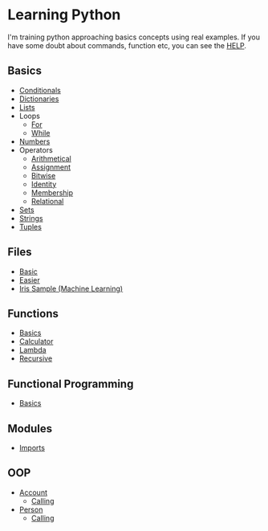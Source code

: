# Learning Python

I'm training python approaching basics concepts using real examples. If you have some doubt about commands, function etc, you can see the [HELP](help.py).

## Basics
* [Conditionals](basics/conditionals/main.py)
* [Dictionaries](basics/dictionaries/main.py)
* [Lists](basics/lists/main.py)
* Loops
    * [For](basics/loops/for.py)
    * [While](basics/loops/while.py)
* [Numbers](basics/numbers/main.py)
* Operators
    * [Arithmetical](basics/operators/arithmetical.py)
    * [Assignment](basics/operators/assignment.py)
    * [Bitwise](basics/operators/bitwise.py)
    * [Identity](basics/operators/identity.py)
    * [Membership](basics/operators/membership.py)
    * [Relational](basics/operators/relational.py)
* [Sets](basics/sets/main.py)
* [Strings](basics/strings/main.py)
* [Tuples](basics/tuples/main.py)

## Files
* [Basic](files/basic.py)
* [Easier](files/easier.py)
* [Iris Sample (Machine Learning)](files/iris-sample.py)

## Functions
* [Basics](functions/basics.py)
* [Calculator](functions/calculator.py)
* [Lambda](functions/lambda.py)
* [Recursive](functions/recursive.py)

## Functional Programming
* [Basics](functional_programming/basics.py)


## Modules
* [Imports](modules/main.py)

## OOP
* [Account](oop/account/account.py)
    * [Calling](oop/account/index.py)
* [Person](oop/person/person.py)
    * [Calling](oop/person/index.py)